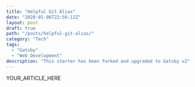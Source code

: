 ```yaml
---
title: "Helpful Git Alias"
date: "2020-01-06T22:56:12Z"
layout: post
draft: true
path: "/posts/helpful-git-alias/"
category: "Tech"
tags:
  - "Gatsby"
  - "Web Development"
description: "This starter has been forked and upgraded to Gatsby v2"
---
```


YOUR_ARTICLE_HERE

